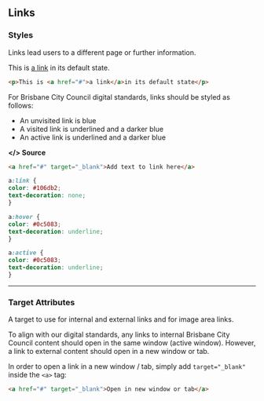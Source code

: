 ## Links

### Styles

Links lead users to a different page or further information.

This is [a link](javascript:void%280%29;) in its default state.

```html
<p>This is <a href="#">a link</a>in its default state</p>
```

For Brisbane City Council digital standards, links should be styled as follows:

* An unvisited link is blue
* A visited link is underlined and a darker blue 
* An active link is underlined and a darker blue 

**&lt;/&gt; Source**

```html
<a href="#" target="_blank">Add text to link here</a>
```

```css
a:link {
color: #106db2;
text-decoration: none;
}

a:hover {
color: #0c5083;
text-decoration: underline;
}

a:active {
color: #0c5083;
text-decoration: underline;
}
```

---

### Target Attributes

A target to use for internal and external links and for image area links.

To align with our digital standards, any links to internal Brisbane City Council content should open in the same window \(active window\). However, a link to external content should open in a new window or tab.

In order to open a link in a new window / tab, simply add `target="_blank"` inside the `<a>` tag:

```html
<a href="#" target="_blank">Open in new window or tab</a>
```



